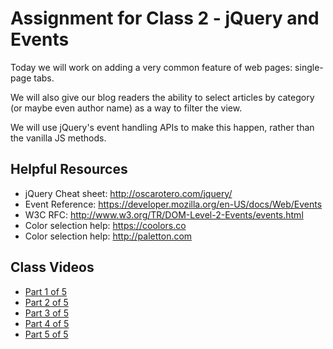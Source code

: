 # Assignment for Class 2 - jQuery and Events

Today we will work on adding a very common feature of web pages: single-page tabs.

We will also give our blog readers the ability to select articles by category (or maybe even author name) as a way to filter the view.

We will use jQuery's event handling APIs to make this happen, rather than the vanilla JS methods.

## Helpful Resources
 - jQuery Cheat sheet: http://oscarotero.com/jquery/
 - Event Reference: https://developer.mozilla.org/en-US/docs/Web/Events
 - W3C RFC: http://www.w3.org/TR/DOM-Level-2-Events/events.html
 - Color selection help: https://coolors.co
 - Color selection help: http://paletton.com

## Class Videos
 - [Part 1 of 5](https://youtu.be/XN2pEMuEnRM)
 - [Part 2 of 5](https://youtu.be/Z_RV1rI1rko)
 - [Part 3 of 5](https://youtu.be/UsE6A7YIycY)
 - [Part 4 of 5](https://youtu.be/2H8aT1RoeD0)
 - [Part 5 of 5](https://youtu.be/RgQXgXDTNQE)

